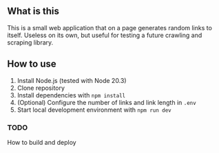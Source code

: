 ## What is this

This is a small web application that on a page generates random links to itself. Useless on its own, but useful for testing a future crawling and scraping library.

## How to use

1. Install Node.js (tested with Node 20.3)
1. Clone repository
1. Install dependencies with `npm install`
1. (Optional) Configure the number of links and link length in `.env`
1. Start local development environment with `npm run dev`

### TODO

How to build and deploy
